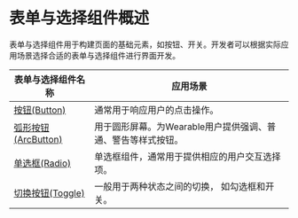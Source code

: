 # 表单与选择组件概述

表单与选择组件用于构建页面的基础元素，如按钮、开关。开发者可以根据实际应用场景选择合适的表单与选择组件进行界面开发。

| 表单与选择组件名称 | 应用场景 |
| -------- | -------- |
| [按钮(Button)](arkts-common-components-button.md) | 通常用于响应用户的点击操作。 |
| [弧形按钮(ArcButton)](arkts-advanced-components-arcbutton.md) | 用于圆形屏幕。为Wearable用户提供强调、普通、警告等样式按钮。 |
| [单选框(Radio)](arkts-common-components-radio-button.md) | 单选框组件，通常用于提供相应的用户交互选择项。 |
| [切换按钮(Toggle)](arkts-common-components-switch.md) | 一般用于两种状态之间的切换， 如勾选框和开关。 |
